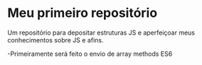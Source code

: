 # Meu primeiro repositório

Um repositório para depositar estruturas JS e aperfeiçoar meus conhecimentos sobre JS e afins.

-Primeiramente será feito o envio de array methods ES6
